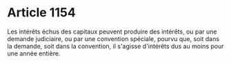 # Article 1154

Les intérêts échus des capitaux peuvent produire des intérêts, ou par une demande judiciaire, ou par une convention spéciale, pourvu que, soit dans la demande, soit dans la convention, il s'agisse d'intérêts dus au moins pour une année entière.
